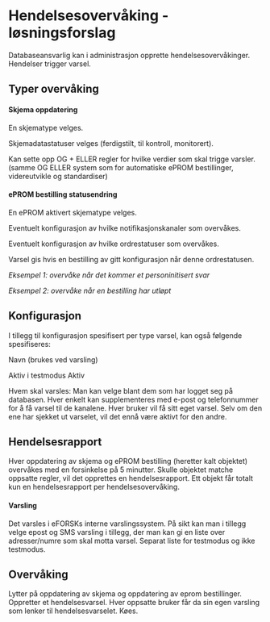 # Hendelsesovervåking - løsningsforslag

Databaseansvarlig kan i administrasjon opprette hendelsesovervåkinger. Hendelser trigger varsel.

## Typer overvåking

#### Skjema oppdatering

En skjematype velges.

Skjemadatastatuser velges (ferdigstilt, til kontroll, monitorert).

Kan sette opp OG + ELLER regler for hvilke verdier som skal trigge varsler.
(samme OG ELLER system som for automatiske ePROM bestillinger, videreutvikle og standardiser)

#### ePROM bestilling statusendring

En ePROM aktivert skjematype velges.

Eventuelt konfigurasjon av hvilke notifikasjonskanaler som overvåkes.

Eventuelt konfigurasjon av hvilke ordrestatuser som overvåkes.

Varsel gis hvis en bestilling av gitt konfigurasjon når denne ordrestatusen.

*Eksempel 1: overvåke når det kommer et personinitisert svar*

*Eksempel 2: overvåke når en bestilling har utløpt*

## Konfigurasjon

I tillegg til konfigurasjon spesifisert per type varsel, kan også følgende spesifiseres:

Navn (brukes ved varsling)

Aktiv i testmodus
Aktiv

Hvem skal varsles: Man kan velge blant dem som har logget seg på databasen. Hver enkelt kan supplementeres med e-post og telefonnummer for å få varsel til de kanalene. Hver bruker vil få sitt eget varsel. Selv om den ene har sjekket ut varselet, vil det ennå være aktivt for den andre.

## Hendelsesrapport

Hver oppdatering av skjema og ePROM bestilling (heretter kalt objektet) overvåkes med en forsinkelse på 5 minutter.
Skulle objektet matche oppsatte regler, vil det opprettes en hendelsesrapport.
Ett objekt får totalt kun en hendelsesrapport per hendelsesovervåking.

#### Varsling

Det varsles i eFORSKs interne varslingssystem. 
På sikt kan man i tillegg velge epost og SMS varsling i tillegg, der man kan gi en liste over adresser/numre som skal motta varsel. Separat liste for testmodus og ikke testmodus.


## Overvåking

Lytter på oppdatering av skjema og oppdatering av eprom bestillinger. 
Oppretter et hendelsesvarsel. Hver oppsatte bruker får da sin egen varsling som lenker til hendelsesvarselet.
Køes.
